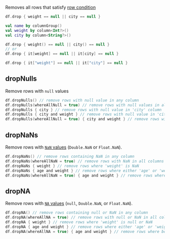 [//]: # (title: drop)

<!---IMPORT org.jetbrains.kotlinx.dataframe.samples.api.Access-->

Removes all rows that satisfy [row condition](DataRow.md#row-conditions)

<!---FUN dropWhere-->
<tabs>
<tab title="Properties">

```kotlin
df.drop { weight == null || city == null }
```

</tab>
<tab title="Accessors">

```kotlin
val name by columnGroup()
val weight by column<Int?>()
val city by column<String?>()

df.drop { weight() == null || city() == null }
// or
df.drop { it[weight] == null || it[city] == null }
```

</tab>
<tab title="Strings">

```kotlin
df.drop { it["weight"] == null || it["city"] == null }
```

</tab></tabs>
<inline-frame src="resources/org.jetbrains.kotlinx.dataframe.samples.api.Access.dropWhere.html" width="100%"/>
<!---END-->

## dropNulls

Remove rows with `null` values

<!---FUN dropNulls-->

```kotlin
df.dropNulls() // remove rows with null value in any column
df.dropNulls(whereAllNull = true) // remove rows with null values in all columns
df.dropNulls { city } // remove rows with null value in 'city' column
df.dropNulls { city and weight } // remove rows with null value in 'city' OR 'weight' columns
df.dropNulls(whereAllNull = true) { city and weight } // remove rows with null value in 'city' AND 'weight' columns
```

<inline-frame src="resources/org.jetbrains.kotlinx.dataframe.samples.api.Access.dropNulls.html" width="100%"/>
<!---END-->

## dropNaNs

Remove rows with [`NaN` values](nanAndNa.md#nan) (`Double.NaN` or `Float.NaN`).

<!---FUN dropNaNs-->

```kotlin
df.dropNaNs() // remove rows containing NaN in any column
df.dropNaNs(whereAllNaN = true) // remove rows with NaN in all columns
df.dropNaNs { weight } // remove rows where 'weight' is NaN
df.dropNaNs { age and weight } // remove rows where either 'age' or 'weight' is NaN
df.dropNaNs(whereAllNaN = true) { age and weight } // remove rows where both 'age' and 'weight' are NaN
```

<inline-frame src="resources/org.jetbrains.kotlinx.dataframe.samples.api.Access.dropNaNs.html" width="100%"/>
<!---END-->

## dropNA

Remove rows with [`NA` values](nanAndNa.md#na) (`null`, `Double.NaN`, or `Float.NaN`).

<!---FUN dropNA-->

```kotlin
df.dropNA() // remove rows containing null or NaN in any column
df.dropNA(whereAllNA = true) // remove rows with null or NaN in all columns
df.dropNA { weight } // remove rows where 'weight' is null or NaN
df.dropNA { age and weight } // remove rows where either 'age' or 'weight' is null or NaN
df.dropNA(whereAllNA = true) { age and weight } // remove rows where both 'age' and 'weight' are null or NaN
```

<inline-frame src="resources/org.jetbrains.kotlinx.dataframe.samples.api.Access.dropNA.html" width="100%"/>
<!---END-->
